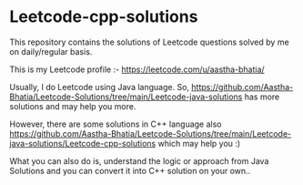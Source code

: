 # Leetcode-cpp-solutions
This repository contains the solutions of Leetcode questions solved by me on daily/regular basis. 

This is my Leetcode profile :- https://leetcode.com/u/aastha-bhatia/

Usually, I do Leetcode using Java language. So, https://github.com/Aastha-Bhatia/Leetcode-Solutions/tree/main/Leetcode-java-solutions has more solutions and may help you more. 

However, there are some solutions in C++ language also https://github.com/Aastha-Bhatia/Leetcode-Solutions/tree/main/Leetcode-java-solutions/Leetcode-cpp-solutions which may help you :)

What you can also do is, understand the logic or approach from Java Solutions and you can convert it into C++ solution on your own..
